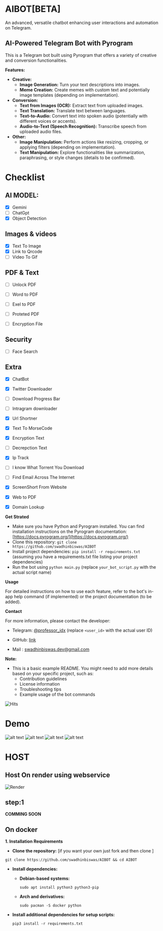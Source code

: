 # AIBOT[BETA]
An advanced, versatile chatbot enhancing user interactions and automation on Telegram.
## AI-Powered Telegram Bot with Pyrogram

This is a Telegram bot built using Pyrogram that offers a variety of creative and conversion functionalities.

**Features:**

* **Creative:**
    * **Image Generation:** Turn your text descriptions into images.
    * **Meme Creation:** Create memes with custom text and potentially image templates (depending on implementation).
* **Conversion:**
    * **Text from Images (OCR):** Extract text from uploaded images. 
    * **Text Translation:** Translate text between languages.
    * **Text-to-Audio:** Convert text into spoken audio (potentially with different voices or accents).
    * **Audio-to-Text (Speech Recognition):** Transcribe speech from uploaded audio files.
* **Other:**
    * **Image Manipulation:** Perform actions like resizing, cropping, or applying filters (depending on implementation).
    * **Text Manipulation:** Explore functionalities like summarization, paraphrasing, or style changes (details to be confirmed).




# Checklist

## AI MODEL:
- [x] Gemini
- [ ] ChatGpt
- [x] Object Detection

## Images & videos
- [x] Text To Image
- [x] Link to Qrcode  
- [ ] Video To Gif 

## PDF &  Text
- [ ] Unlock PDF
- [ ] Word to PDF
- [ ] Exel to PDF
- [ ] Proteted PDF
- [ ] Encryption File 


## Security
- [ ] Face Search 



## Extra
- [x] ChatBot
- [x] Twitter Downloader
- [ ] Download Progress Bar
- [ ] Intragram downloader
- [x] Url Shortner
- [x] Text To MorseCode
- [x] Encryption Text
- [ ] Decrepction Text
- [x] Ip Track
- [ ] I know What Torrent You Download
- [ ] Find Email Across The Internet
- [x] ScreenShort From Website
- [x] Web to PDF
- [x] Domain Lookup






**Get Strated**

* Make sure you have Python and Pyrogram installed. You can find installation instructions on the Pyrogram documentation: [https://docs.pyrogram.org/](https://docs.pyrogram.org/)
* Clone this repository: `git clone https://github.com/swadhinbiswas/AIBOT`
* Install project dependencies: `pip install -r requirements.txt` (assuming you have a requirements.txt file listing your project dependencies)
* Run the bot using `python main.py` (replace `your_bot_script.py` with the actual script name)

**Usage**

For detailed instructions on how to use each feature, refer to the bot's in-app help command (if implemented) or the project documentation (to be added).

**Contact**

For more information, please contact the developer:

* Telegram: [@professor_idx](https://t.me/professor_idx) (replace `<user_id>` with the actual user ID)
* GitHub: [link](https://github.com/swadhinbiswas/AIBOT)

* Mail : swadhinbiswas.dev@gmail.com

**Note:**

* This is a basic example README. You might need to add more details based on your specific project, such as:
    * Contribution guidelines
    * License information
    * Troubleshooting tips
    * Example usage of the bot commands


![Hits](https://hits.seeyoufarm.com/api/count/incr/badge.svg?url=https://github.com/username/repository&count_bg=%2379C83D&title_bg=%23555555&icon=&icon_color=%23E7E7E7&title=hits&edge_flat=false)

# Demo
![alt text](<Screenshot from 2024-07-03 01-22-25.png>)
![alt text](<Screenshot from 2024-07-03 01-21-51.png>)
![alt text](<Screenshot from 2024-07-03 01-26-39.png>)
![alt text](<Screenshot from 2024-07-03 01-33-49.png>)

# HOST


## Host On render using webservice

![Render](https://ml.globenewswire.com/Resource/Download/19618237-eb42-4ed2-b7a1-1f56419d1279)


## step:1
<b> **COMMING SOON** </b>


## On docker


**1. Installation Requirements**
* **Clone the repository:** 
[if you want your own just fork and then clone ]
```
git clone https://github.com/swadhinbiswas/AIBOT && cd AIBOT
```

* **Install dependencies:**

  * **Debian-based systems:**

    ```
    sudo apt install python3 python3-pip
    ```

  * **Arch and derivatives:**

    ```
    sudo pacman -S docker python
    ```

* **Install additional dependencies for setup scripts:**

  ```
  pip3 install -r requirements.txt
  ```


